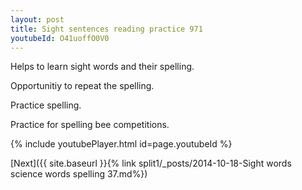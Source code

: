```yaml
---
layout: post
title: Sight sentences reading practice 971
youtubeId: O41uoffO0V0
---
```

 
 
Helps to learn sight words and their spelling.

Opportunitiy to repeat the spelling. 

Practice spelling. 
 
Practice for spelling bee competitions. 
 
{% include youtubePlayer.html id=page.youtubeId %}
 
 

[Next]({{ site.baseurl }}{% link  split1/_posts/2014-10-18-Sight words science words spelling 37.md%})
 
